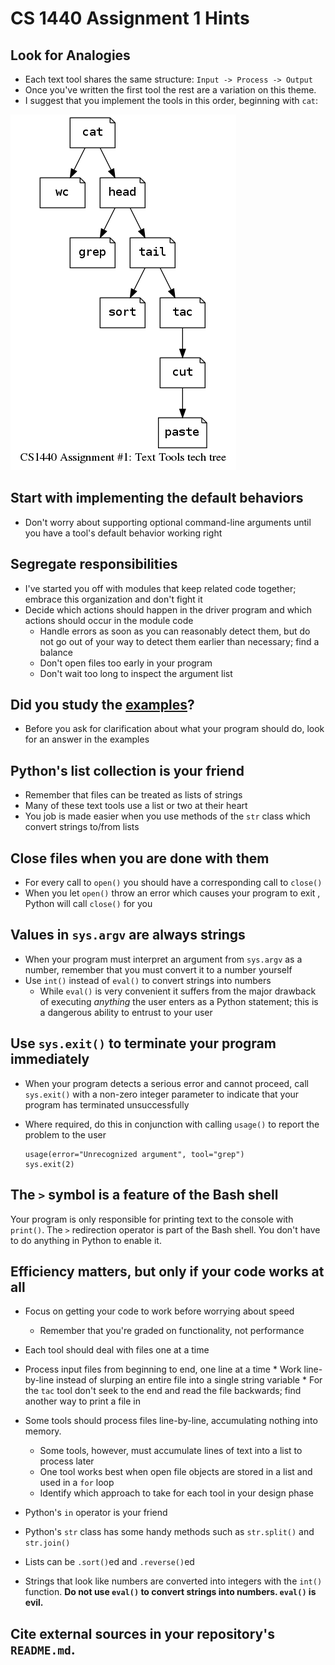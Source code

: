 # CS 1440 Assignment 1 Hints

## Look for Analogies

*   Each text tool shares the same structure: `Input -> Process -> Output`
*   Once you've written the first tool the rest are a variation on this theme. 
*   I suggest that you implement the tools in this order, beginning with `cat`:

![The Assignment #1 Tech Tree](Assn1_Tech_Tree.png)


## Start with implementing the default behaviors

*   Don't worry about supporting optional command-line arguments until you have a tool's default behavior working right


## Segregate responsibilities

*   I've started you off with modules that keep related code together; embrace this organization and don't fight it
*   Decide which actions should happen in the driver program and which actions should occur in the module code
    *   Handle errors as soon as you can reasonably detect them, but do not go out of your way to detect them earlier than necessary; find a balance
    *   Don't open files too early in your program
    *   Don't wait too long to inspect the argument list


## Did you study the [examples](examples)?

*   Before you ask for clarification about what your program should do, look for an answer in the examples


## Python's list collection is your friend

*   Remember that files can be treated as lists of strings
*   Many of these text tools use a list or two at their heart
*   You job is made easier when you use methods of the `str` class which convert strings to/from lists


## Close files when you are done with them

*   For every call to `open()` you should have a corresponding call to `close()`
*   When you let `open()` throw an error which causes your program to exit ,
    Python will call `close()` for you


## Values in `sys.argv` are always strings

*   When your program must interpret an argument from `sys.argv` as a number, remember that you must convert it to a number yourself
*   Use `int()` instead of `eval()` to convert strings into numbers
    *   While `eval()` is very convenient it suffers from the major drawback of executing *anything* the user enters as a Python statement; this is a dangerous ability to entrust to your user


## Use `sys.exit()` to terminate your program immediately

*   When your program detects a serious error and cannot proceed, call `sys.exit()` with a non-zero integer parameter to indicate that your program has terminated unsuccessfully
*   Where required, do this in conjunction with calling `usage()` to report the problem to the user

    ```
    usage(error="Unrecognized argument", tool="grep")
    sys.exit(2)
    ```


## The `>` symbol is a feature of the Bash shell

Your program is only responsible for printing text to the console with `print()`.  The `>` redirection operator is part of the Bash shell.  You don't have to do anything in Python to enable it.


## Efficiency matters, but only if your code works at all

*   Focus on getting your code to work before worrying about speed
    *   Remember that you're graded on functionality, not performance
*   Each tool should deal with files one at a time
*   Process input files from beginning to end, one line at a time
        *   Work line-by-line instead of slurping an entire file into a single string variable
        *   For the `tac` tool don't seek to the end and read the file backwards; find another way to print a file in 

*   Some tools should process files line-by-line, accumulating nothing into memory.  
    *   Some tools, however, must accumulate lines of text into a list to process later
    *   One tool works best when open file objects are stored in a list and used in a `for` loop
    *   Identify which approach to take for each tool in your design phase
*   Python's `in` operator is your friend
*   Python's `str` class has some handy methods such as `str.split()` and `str.join()`
*   Lists can be `.sort()`ed and `.reverse()`ed
*   Strings that look like numbers are converted into integers with the `int()` function.  **Do not use `eval()` to convert strings into numbers.  `eval()` is evil.**


## Cite external sources in your repository's `README.md`.
